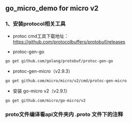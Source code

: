 ## go_micro_demo for micro v2

### 1、安装protocol相关工具
- protoc cmd工具下载地址：https://github.com/protocolbuffers/protobuf/releases

- protoc-gen-go
```
go get github.com/golang/protobuf/protoc-gen-go
```

- protoc-gen-micro（v2.9.3）
```
go get github.com/micro/micro/v2/cmd/protoc-gen-micro
```

- 安装 go-micro v2（v2.9.1）
```
go get github.com/micro/go-micro/v2
```

### proto文件编译看api文件夹内 .proto 文件下的注释